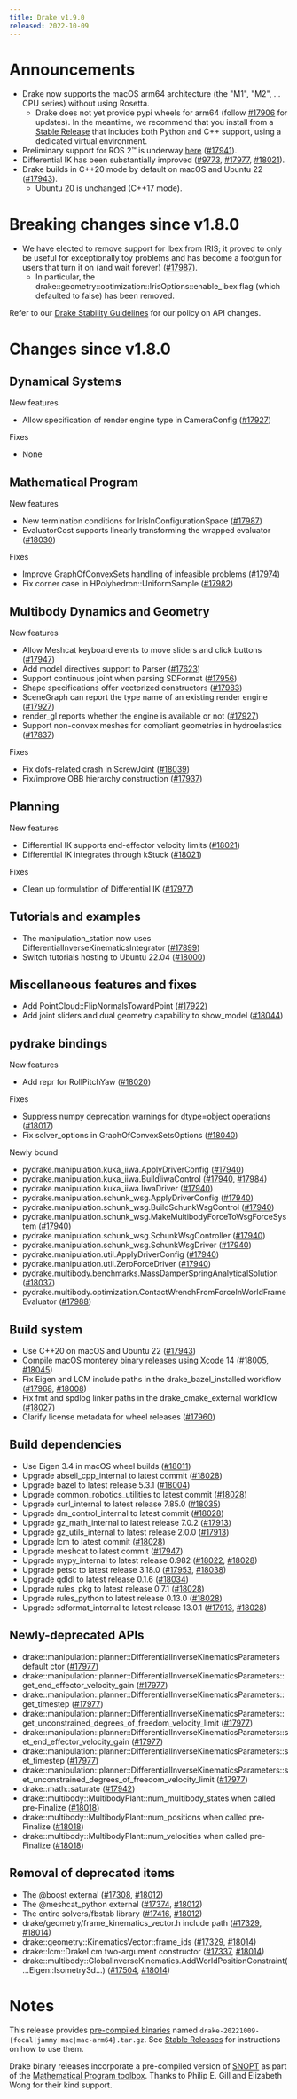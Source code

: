 ```yaml
---
title: Drake v1.9.0
released: 2022-10-09
---
```


# Announcements

* Drake now supports the macOS arm64 architecture (the "M1", "M2", ... CPU
  series) without using Rosetta.
  * Drake does not yet provide pypi wheels for arm64 (follow [#17906](_#17906)
    for updates). In the meantime, we recommend that you install from a
    [Stable Release](/from_binary.html#stable-releases) that includes both Python
    and C++ support, using a dedicated virtual environment.
* Preliminary support for ROS 2™ is underway
  [here](https://github.com/RobotLocomotion/drake-ros) ([#17941][_#17941]).
* Differential IK has been substantially improved
  ([#9773][_#9773], [#17977][_#17977], [#18021][_#18021]).
* Drake builds in C++20 mode by default on macOS and Ubuntu 22 ([#17943][_#17943]).
  * Ubuntu 20 is unchanged (C++17 mode).

# Breaking changes since v1.8.0

* We have elected to remove support for Ibex from IRIS; it proved to only be
  useful for exceptionally toy problems and has become a footgun for users that
  turn it on (and wait forever) ([#17987][_#17987]).
  * In particular, the drake::geometry::optimization::IrisOptions::enable_ibex
    flag (which defaulted to false) has been removed.

Refer to our [Drake Stability Guidelines](/stable.html) for our policy
on API changes.

# Changes since v1.8.0

## Dynamical Systems

<!-- <relnotes for systems go here> -->

New features

* Allow specification of render engine type in CameraConfig ([#17927][_#17927])

Fixes

* None

## Mathematical Program

<!-- <relnotes for solvers go here> -->

New features

* New termination conditions for IrisInConfigurationSpace ([#17987][_#17987])
* EvaluatorCost supports linearly transforming the wrapped evaluator ([#18030][_#18030])

Fixes

* Improve GraphOfConvexSets handling of infeasible problems ([#17974][_#17974])
* Fix corner case in HPolyhedron::UniformSample ([#17982][_#17982])

## Multibody Dynamics and Geometry

<!-- <relnotes for geometry,multibody go here> -->

New features

* Allow Meshcat keyboard events to move sliders and click buttons ([#17947][_#17947])
* Add model directives support to Parser ([#17623][_#17623])
* Support continuous joint when parsing SDFormat ([#17956][_#17956])
* Shape specifications offer vectorized constructors ([#17983][_#17983])
* SceneGraph can report the type name of an existing render engine ([#17927][_#17927])
* render_gl reports whether the engine is available or not ([#17927][_#17927])
* Support non-convex meshes for compliant geometries in hydroelastics ([#17837][_#17837])

Fixes

* Fix dofs-related crash in ScrewJoint ([#18039][_#18039])
* Fix/improve OBB hierarchy construction ([#17937][_#17937])

## Planning

<!-- <relnotes for planning go here> -->

New features

* Differential IK supports end-effector velocity limits ([#18021][_#18021])
* Differential IK integrates through kStuck ([#18021][_#18021])

Fixes

* Clean up formulation of Differential IK ([#17977][_#17977])

## Tutorials and examples

<!-- <relnotes for examples,tutorials go here> -->

* The manipulation_station now uses DifferentialInverseKinematicsIntegrator ([#17899][_#17899])
* Switch tutorials hosting to Ubuntu 22.04 ([#18000][_#18000])

## Miscellaneous features and fixes

<!-- <relnotes for common,math,lcm,lcmtypes,manipulation,perception,visualization go here> -->

* Add PointCloud::FlipNormalsTowardPoint ([#17922][_#17922])
* Add joint sliders and dual geometry capability to show_model ([#18044][_#18044])

## pydrake bindings

<!-- <relnotes for bindings go here> -->

New features

* Add repr for RollPitchYaw ([#18020][_#18020])

Fixes

* Suppress numpy deprecation warnings for dtype=object operations ([#18017][_#18017])
* Fix solver_options in GraphOfConvexSetsOptions ([#18040][_#18040])

Newly bound

* pydrake.manipulation.kuka_iiwa.ApplyDriverConfig ([#17940][_#17940])
* pydrake.manipulation.kuka_iiwa.BuildIiwaControl ([#17940][_#17940], [#17984][_#17984])
* pydrake.manipulation.kuka_iiwa.IiwaDriver ([#17940][_#17940])
* pydrake.manipulation.schunk_wsg.ApplyDriverConfig ([#17940][_#17940])
* pydrake.manipulation.schunk_wsg.BuildSchunkWsgControl ([#17940][_#17940])
* pydrake.manipulation.schunk_wsg.MakeMultibodyForceToWsgForceSystem ([#17940][_#17940])
* pydrake.manipulation.schunk_wsg.SchunkWsgController ([#17940][_#17940])
* pydrake.manipulation.schunk_wsg.SchunkWsgDriver ([#17940][_#17940])
* pydrake.manipulation.util.ApplyDriverConfig ([#17940][_#17940])
* pydrake.manipulation.util.ZeroForceDriver ([#17940][_#17940])
* pydrake.multibody.benchmarks.MassDamperSpringAnalyticalSolution ([#18037][_#18037])
* pydrake.multibody.optimization.ContactWrenchFromForceInWorldFrameEvaluator ([#17988][_#17988])

## Build system

<!-- <relnotes for cmake,doc,setup,third_party,tools go here> -->

* Use C++20 on macOS and Ubuntu 22 ([#17943][_#17943])
* Compile macOS monterey binary releases using Xcode 14 ([#18005][_#18005], [#18045][_#18045])
* Fix Eigen and LCM include paths in the drake_bazel_installed workflow ([#17968][_#17968], [#18008][_#18008])
* Fix fmt and spdlog linker paths in the drake_cmake_external workflow ([#18027][_#18027])
* Clarify license metadata for wheel releases ([#17960][_#17960])

## Build dependencies

<!-- <relnotes for workspace go here> -->

* Use Eigen 3.4 in macOS wheel builds ([#18011][_#18011])
* Upgrade abseil_cpp_internal to latest commit ([#18028][_#18028])
* Upgrade bazel to latest release 5.3.1 ([#18004][_#18004])
* Upgrade common_robotics_utilities to latest commit ([#18028][_#18028])
* Upgrade curl_internal to latest release 7.85.0 ([#18035][_#18035])
* Upgrade dm_control_internal to latest commit ([#18028][_#18028])
* Upgrade gz_math_internal to latest release 7.0.2 ([#17913][_#17913])
* Upgrade gz_utils_internal to latest release 2.0.0 ([#17913][_#17913])
* Upgrade lcm to latest commit ([#18028][_#18028])
* Upgrade meshcat to latest commit ([#17947][_#17947])
* Upgrade mypy_internal to latest release 0.982 ([#18022][_#18022], [#18028][_#18028])
* Upgrade petsc to latest release 3.18.0 ([#17953][_#17953], [#18038][_#18038])
* Upgrade qdldl to latest release 0.1.6 ([#18034][_#18034])
* Upgrade rules_pkg to latest release 0.7.1 ([#18028][_#18028])
* Upgrade rules_python to latest release 0.13.0 ([#18028][_#18028])
* Upgrade sdformat_internal to latest release 13.0.1 ([#17913][_#17913], [#18028][_#18028])

## Newly-deprecated APIs

* drake::manipulation::planner::DifferentialInverseKinematicsParameters default ctor ([#17977][_#17977])
* drake::manipulation::planner::DifferentialInverseKinematicsParameters::get_end_effector_velocity_gain ([#17977][_#17977])
* drake::manipulation::planner::DifferentialInverseKinematicsParameters::get_timestep ([#17977][_#17977])
* drake::manipulation::planner::DifferentialInverseKinematicsParameters::get_unconstrained_degrees_of_freedom_velocity_limit ([#17977][_#17977])
* drake::manipulation::planner::DifferentialInverseKinematicsParameters::set_end_effector_velocity_gain ([#17977][_#17977])
* drake::manipulation::planner::DifferentialInverseKinematicsParameters::set_timestep ([#17977][_#17977])
* drake::manipulation::planner::DifferentialInverseKinematicsParameters::set_unconstrained_degrees_of_freedom_velocity_limit ([#17977][_#17977])
* drake::math::saturate ([#17942][_#17942])
* drake::multibody::MultibodyPlant::num_multibody_states when called pre-Finalize ([#18018][_#18018])
* drake::multibody::MultibodyPlant::num_positions when called pre-Finalize ([#18018][_#18018])
* drake::multibody::MultibodyPlant::num_velocities when called pre-Finalize ([#18018][_#18018])

## Removal of deprecated items

* The @boost external ([#17308][_#17308], [#18012][_#18012])
* The @meshcat_python external ([#17374][_#17374], [#18012][_#18012])
* The entire solvers/fbstab library ([#17416][_#17416], [#18012][_#18012])
* drake/geometry/frame_kinematics_vector.h include path ([#17329][_#17329], [#18014][_#18014])
* drake::geometry::KinematicsVector::frame_ids ([#17329][_#17329], [#18014][_#18014])
* drake::lcm::DrakeLcm two-argument constructor ([#17337][_#17337], [#18014][_#18014])
* drake::multibody::GlobalInverseKinematics.AddWorldPositionConstraint(...Eigen::Isometry3d...) ([#17504][_#17504], [#18014][_#18014])

# Notes

This release provides [pre-compiled binaries](https://github.com/RobotLocomotion/drake/releases/tag/v1.9.0) named
``drake-20221009-{focal|jammy|mac|mac-arm64}.tar.gz``. See [Stable Releases](/from_binary.html#stable-releases) for instructions on how to use them.

Drake binary releases incorporate a pre-compiled version of [SNOPT](https://ccom.ucsd.edu/~optimizers/solvers/snopt/) as part of the
[Mathematical Program toolbox](https://drake.mit.edu/doxygen_cxx/group__solvers.html). Thanks to
Philip E. Gill and Elizabeth Wong for their kind support.

<!-- <begin issue links> -->
[_#17308]: https://github.com/RobotLocomotion/drake/pull/17308
[_#17329]: https://github.com/RobotLocomotion/drake/pull/17329
[_#17337]: https://github.com/RobotLocomotion/drake/pull/17337
[_#17374]: https://github.com/RobotLocomotion/drake/pull/17374
[_#17416]: https://github.com/RobotLocomotion/drake/pull/17416
[_#17504]: https://github.com/RobotLocomotion/drake/pull/17504
[_#17623]: https://github.com/RobotLocomotion/drake/pull/17623
[_#17837]: https://github.com/RobotLocomotion/drake/pull/17837
[_#17899]: https://github.com/RobotLocomotion/drake/pull/17899
[_#17906]: https://github.com/RobotLocomotion/drake/pull/17906
[_#17913]: https://github.com/RobotLocomotion/drake/pull/17913
[_#17922]: https://github.com/RobotLocomotion/drake/pull/17922
[_#17927]: https://github.com/RobotLocomotion/drake/pull/17927
[_#17937]: https://github.com/RobotLocomotion/drake/pull/17937
[_#17940]: https://github.com/RobotLocomotion/drake/pull/17940
[_#17941]: https://github.com/RobotLocomotion/drake/pull/17941
[_#17942]: https://github.com/RobotLocomotion/drake/pull/17942
[_#17943]: https://github.com/RobotLocomotion/drake/pull/17943
[_#17947]: https://github.com/RobotLocomotion/drake/pull/17947
[_#17953]: https://github.com/RobotLocomotion/drake/pull/17953
[_#17956]: https://github.com/RobotLocomotion/drake/pull/17956
[_#17960]: https://github.com/RobotLocomotion/drake/pull/17960
[_#17968]: https://github.com/RobotLocomotion/drake/pull/17968
[_#17974]: https://github.com/RobotLocomotion/drake/pull/17974
[_#17977]: https://github.com/RobotLocomotion/drake/pull/17977
[_#17982]: https://github.com/RobotLocomotion/drake/pull/17982
[_#17983]: https://github.com/RobotLocomotion/drake/pull/17983
[_#17984]: https://github.com/RobotLocomotion/drake/pull/17984
[_#17987]: https://github.com/RobotLocomotion/drake/pull/17987
[_#17988]: https://github.com/RobotLocomotion/drake/pull/17988
[_#18000]: https://github.com/RobotLocomotion/drake/pull/18000
[_#18004]: https://github.com/RobotLocomotion/drake/pull/18004
[_#18005]: https://github.com/RobotLocomotion/drake/pull/18005
[_#18008]: https://github.com/RobotLocomotion/drake/pull/18008
[_#18011]: https://github.com/RobotLocomotion/drake/pull/18011
[_#18012]: https://github.com/RobotLocomotion/drake/pull/18012
[_#18014]: https://github.com/RobotLocomotion/drake/pull/18014
[_#18017]: https://github.com/RobotLocomotion/drake/pull/18017
[_#18018]: https://github.com/RobotLocomotion/drake/pull/18018
[_#18020]: https://github.com/RobotLocomotion/drake/pull/18020
[_#18021]: https://github.com/RobotLocomotion/drake/pull/18021
[_#18022]: https://github.com/RobotLocomotion/drake/pull/18022
[_#18027]: https://github.com/RobotLocomotion/drake/pull/18027
[_#18028]: https://github.com/RobotLocomotion/drake/pull/18028
[_#18030]: https://github.com/RobotLocomotion/drake/pull/18030
[_#18034]: https://github.com/RobotLocomotion/drake/pull/18034
[_#18035]: https://github.com/RobotLocomotion/drake/pull/18035
[_#18037]: https://github.com/RobotLocomotion/drake/pull/18037
[_#18038]: https://github.com/RobotLocomotion/drake/pull/18038
[_#18039]: https://github.com/RobotLocomotion/drake/pull/18039
[_#18040]: https://github.com/RobotLocomotion/drake/pull/18040
[_#18044]: https://github.com/RobotLocomotion/drake/pull/18044
[_#18045]: https://github.com/RobotLocomotion/drake/pull/18045
[_#9773]: https://github.com/RobotLocomotion/drake/pull/9773
<!-- <end issue links> -->

<!--
  Current oldest_commit ec6cf7cd27253d4d5066f2efc3cde35ced11a2d6 (exclusive).
  Current newest_commit a1a5acb35c41708a2a6f0b00c7391cf79d7a3e05 (inclusive).
-->
